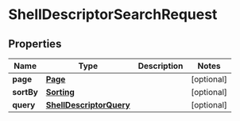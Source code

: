 # ShellDescriptorSearchRequest

## Properties
Name | Type | Description | Notes
------------ | ------------- | ------------- | -------------
**page** | [**Page**](Page.md) |  |  [optional]
**sortBy** | [**Sorting**](Sorting.md) |  |  [optional]
**query** | [**ShellDescriptorQuery**](ShellDescriptorQuery.md) |  |  [optional]
